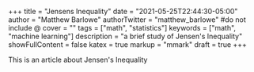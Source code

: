 +++
title = "Jensens Inequality"
date = "2021-05-25T22:44:30-05:00"
author = "Matthew Barlowe"
authorTwitter = "matthew_barlowe" #do not include @
cover = ""
tags = ["math", "statistics"]
keywords = ["math", "machine learning"]
description = "a brief study of Jensen's Inequality"
showFullContent = false
katex = true
markup =  "mmark"
draft = true
+++

This is an article about Jensen's Inequality
